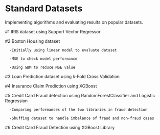 # Standard Datasets

Implementing algorithms and evaluating results on popular datasets.

#1 IRIS dataset using Support Vector Regressor

#2 Boston Housing dataset

      -Initially using linear model to evaluate dataset
      
      -MSE to check model performance
      
      -Using GBM to reduce MSE value

#3 Loan Prediction dataset using k-Fold Cross Validation        
      
#4 Insurance Claim Prediction using XGBoost

#5 Credit Card Fraud detection using RandomForestClassifier and Logistic Regression

      -Comparing performances of the two libraries in fraud detection
      
      -Shuffing dataset to handle imbalance of fraud and non-fraud cases
      
#6 Credit Card Fraud Detection using XGBoost Library
